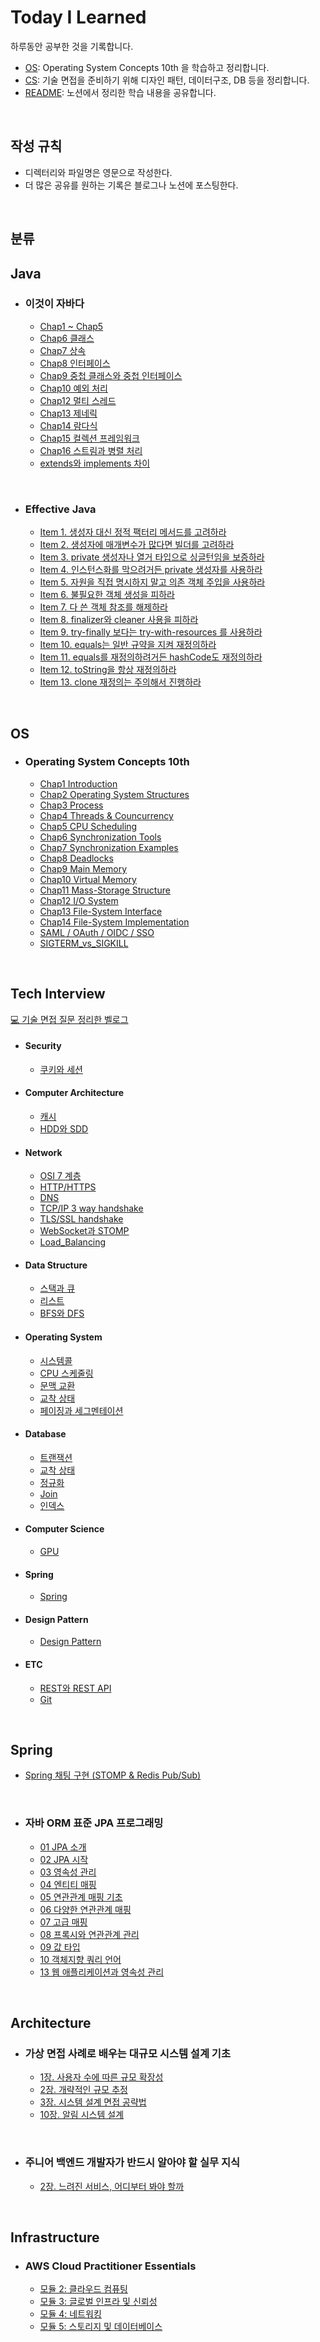 # Today I Learned

하루동안 공부한 것을 기록합니다.

- [OS](https://github.com/leeseunghee00/TIL/tree/main/OS): Operating System Concepts 10th 을 학습하고 정리합니다.
- [CS](https://github.com/leeseunghee00/TIL/tree/main/CS): 기술 면접을 준비하기 위해 디자인 패턴, 데이터구조, DB 등을 정리합니다.
- [README](https://github.com/leeseunghee00/TIL?tab=readme-ov-file#today-i-learned): 노션에서 정리한 학습 내용을 공유합니다.

<br>

## 작성 규칙

- 디렉터리와 파일명은 영문으로 작성한다.
- 더 많은 공유를 원하는 기록은 블로그나 노션에 포스팅한다.

<br>

## 분류

## Java

* ### 이것이 자바다
    * [Chap1 ~ Chap5](https://velog.io/@leeseunghee00/Java-chap-1-5)
    * [Chap6 클래스](https://velog.io/@leeseunghee00/Java-chap-6)
    * [Chap7 상속](https://velog.io/@leeseunghee00/Java-chap-7)
    * [Chap8 인터페이스](https://velog.io/@leeseunghee00/Java-chap8-%EC%9D%B8%ED%84%B0%ED%8E%98%EC%9D%B4%EC%8A%A4)
    * [Chap9 중첩 클래스와 중첩 인터페이스](https://velog.io/@leeseunghee00/Java-Chap9-%EC%A4%91%EC%B2%A9-%ED%81%B4%EB%9E%98%EC%8A%A4%EC%99%80-%EC%A4%91%EC%B2%A9-%EC%9D%B8%ED%84%B0%ED%8E%98%EC%9D%B4%EC%8A%A4)
    * [Chap10 예외 처리](https://velog.io/@leeseunghee00/Java-Chap11-%EC%98%88%EC%99%B8-%EC%B2%98%EB%A6%AC)
    * [Chap12 멀티 스레드](https://velog.io/@leeseunghee00/Java-Chap12-%EB%A9%80%ED%8B%B0-%EC%8A%A4%EB%A0%88%EB%93%9C)
    * [Chap13 제네릭](https://velog.io/@leeseunghee00/Java-Chap13-%EC%A0%9C%EB%84%A4%EB%A6%AD)
    * [Chap14 람다식](https://velog.io/@leeseunghee00/Java-Chap14-%EB%9E%8C%EB%8B%A4%EC%8B%9D)
    * [Chap15 컬렉션 프레임워크](https://velog.io/@leeseunghee00/Java-Chap15-%EC%BB%AC%EB%A0%89%EC%85%98-%ED%94%84%EB%A0%88%EC%9E%84%EC%9B%8C%ED%81%AC)
    * [Chap16 스트림과 병렬 처리](https://velog.io/@leeseunghee00/Chap16-%EC%8A%A4%ED%8A%B8%EB%A6%BC%EA%B3%BC-%EB%B3%91%EB%A0%AC-%EC%B2%98%EB%A6%AC)
    * [extends와 implements 차이](https://velog.io/@leeseunghee00/Java-extends%EC%99%80-implements-%EC%B0%A8%EC%9D%B4)

<br>

* ### Effective Java
    * [Item 1. 생성자 대신 정적 팩터리 메서드를 고려하라](https://leeseunghee00.notion.site/Item-1-665f3366a9a14b57a4616dafef44e59e?pvs=4)
    * [Item 2. 생성자에 매개변수가 많다면 빌더를 고려하라](https://leeseunghee00.notion.site/Item-2-2b18f13777c0425393cb7391d3d6ec94?pvs=4)
    * [Item 3. private 생성자나 열거 타입으로 싱글턴임을 보증하라](https://leeseunghee00.notion.site/Item-3-private-956128317c7c48b5ba87bfa1753b25ea?pvs=4)
    * [Item 4. 인스턴스화를 막으려거든 private 생성자를 사용하라](https://leeseunghee00.notion.site/Item-4-private-115889b5fe3d80cfb12dedff6f3d6bfe?pvs=4)
    * [Item 5. 자원을 직접 명시하지 말고 의존 객체 주입을 사용하라](https://leeseunghee00.notion.site/Item-5-115889b5fe3d80dfa6c4ddd5862b25c9?pvs=4)
    * [Item 6. 불필요한 객체 생성을 피하라](https://leeseunghee00.notion.site/Item-6-13e889b5fe3d8082bd1ad13792334356?pvs=4)
    * [Item 7. 다 쓴 객체 참조를 해제하라](https://leeseunghee00.notion.site/Item-7-20d889b5fe3d80ba93e3fc42ff1b4501?source=copy_link)
    * [Item 8. finalizer와 cleaner 사용을 피하라](https://leeseunghee00.notion.site/Item-8-finalizer-cleaner-20e889b5fe3d809988f4ea032d597d9e?source=copy_link)
    * [Item 9. try-finally 보다는 try-with-resources 를 사용하라](https://leeseunghee00.notion.site/Item-9-try-finally-try-with-resources-214889b5fe3d80679011e2b2c89a35cc?source=copy_link)
    * [Item 10. equals는 일반 규약을 지켜 재정의하라](https://leeseunghee00.notion.site/Item-10-equals-21b889b5fe3d80c5ae86e4ebbea622e6?source=copy_link)
    * [Item 11. equals를 재정의하려거든 hashCode도 재정의하라](https://leeseunghee00.notion.site/Item-11-equals-hashCode-21b889b5fe3d804ea54ae6460c2bbb27?source=copy_link)
    * [Item 12. toString을 항상 재정의하라](https://leeseunghee00.notion.site/Item-12-toString-21c889b5fe3d80c78eacd2f98ab85565?source=copy_link)
    * [Item 13. clone 재정의는 주의해서 진행하라](https://leeseunghee00.notion.site/Item-13-clone-21d889b5fe3d8052a953cd8876408904?source=copy_link)

<br>

## OS

* ### Operating System Concepts 10th
    * [Chap1 Introduction](https://github.com/leeseunghee00/TIL/blob/main/OS/Introduction.md)
    * [Chap2 Operating System Structures](https://github.com/leeseunghee00/TIL/blob/main/OS/Operating_System_Structures.md)
    * [Chap3 Process](https://github.com/leeseunghee00/TIL/blob/main/OS/Process.md)
    * [Chap4 Threads & Councurrency](https://github.com/leeseunghee00/TIL/blob/main/OS/Threads_and_Councurrency.md)
    * [Chap5 CPU Scheduling](https://github.com/leeseunghee00/TIL/blob/main/OS/CPU_Scheduling.md)
    * [Chap6 Synchronization Tools](https://github.com/leeseunghee00/TIL/blob/main/OS/Synchronization_Tools.md)
    * [Chap7 Synchronization Examples](https://github.com/leeseunghee00/TIL/blob/main/OS/Synchronization_Examples.md)
    * [Chap8 Deadlocks](https://github.com/leeseunghee00/TIL/blob/main/OS/Deadlocks.md)
    * [Chap9 Main Memory](https://github.com/leeseunghee00/TIL/blob/main/OS/Main_Memory.md)
    * [Chap10 Virtual Memory](https://github.com/leeseunghee00/TIL/blob/main/OS/Virtual_Memory.md)
    * [Chap11 Mass-Storage Structure](https://github.com/leeseunghee00/TIL/blob/main/OS/Mass-Storage_Structure.md)
    * [Chap12 I/O System](https://github.com/leeseunghee00/TIL/blob/main/OS/IO_System.md)
    * [Chap13 File-System Interface](https://github.com/leeseunghee00/TIL/blob/main/OS/File-System_Interface.md)
    * [Chap14 File-System Implementation](https://github.com/leeseunghee00/TIL/blob/main/OS/File-System_Implementation.md)
    * [SAML / OAuth / OIDC / SSO](https://github.com/leeseunghee00/TIL/blob/main/OS/SAML_OAuth_OIDC_SSO.md)
    * [SIGTERM_vs_SIGKILL](https://github.com/leeseunghee00/TIL/blob/main/OS/SIGTERM_vs_SIGKILL.md)

<br>

## Tech Interview

[💻 기술 면접 질문 정리한 벨로그](https://velog.io/@leeseunghee00/series/%EA%B8%B0%EC%88%A0-%EB%A9%B4%EC%A0%91-%EC%A4%80%EB%B9%84)

* #### Security
    * [쿠키와 세션](https://github.com/leeseunghee00/TIL/blob/main/CS/Security/Cookie_and_Session.md)

* #### Computer Architecture
    * [캐시](https://github.com/leeseunghee00/TIL/blob/main/CS/Computer%20Architecture/Cache.md)
    * [HDD와 SDD](https://github.com/leeseunghee00/TIL/blob/main/CS/Computer%20Architecture/HDD_SDD.md)

* #### Network
    * [OSI 7 계층](https://github.com/leeseunghee00/TIL/blob/main/CS/Network/OSI_7_Layer.md)
    * [HTTP/HTTPS](https://github.com/leeseunghee00/TIL/blob/main/CS/Network/HTTP_HTTPS.md)
    * [DNS](https://github.com/leeseunghee00/TIL/blob/main/CS/Network/DNS.md)
    * [TCP/IP 3 way handshake](https://github.com/leeseunghee00/TIL/blob/main/CS/Network/TCP_IP_3_way_handshake.md)
    * [TLS/SSL handshake](https://github.com/leeseunghee00/TIL/blob/main/CS/Network/TLS_SSL_handshake.md)
    * [WebSocket과 STOMP](https://github.com/leeseunghee00/TIL/blob/main/CS/Network/WebSocket_Stomp.md)
    * [Load_Balancing](https://github.com/leeseunghee00/TIL/blob/main/CS/Network/Load_Balancing.md)

* #### Data Structure
    * [스택과 큐](https://github.com/leeseunghee00/TIL/blob/main/CS/Data%20Structure/Stack_Queue.md)
    * [리스트](https://github.com/leeseunghee00/TIL/blob/main/CS/Data%20Structure/List.md)
    * [BFS와 DFS](https://github.com/leeseunghee00/TIL/blob/main/CS/Data%20Structure/BFS_DFS.md)

* #### Operating System
    * [시스템콜](https://github.com/leeseunghee00/TIL/blob/main/CS/Operating%20System/System_Call.md)
    * [CPU 스케줄링](https://github.com/leeseunghee00/TIL/blob/main/CS/Operating%20System/CPU_Scheduling.md)
    * [문맥 교환](https://github.com/leeseunghee00/TIL/blob/main/CS/Operating%20System/Context_Switching.md)
    * [교착 상태](https://github.com/leeseunghee00/TIL/blob/main/CS/Operating%20System/Deadlock.md)
    * [페이징과 세그멘테이션](https://github.com/leeseunghee00/TIL/blob/96293dc72a2da4634a2744a5702bf347752f02bf/CS/Operating%20System/Paging_and_Segmentation.md)

* #### Database
    * [트랜잭션](https://github.com/leeseunghee00/TIL/blob/main/CS/Database/Transacation.md)
    * [교착 상태](https://github.com/leeseunghee00/TIL/blob/main/CS/Database/Deadlock.md)
    * [정규화](https://github.com/leeseunghee00/TIL/blob/main/CS/Database/Normalization.md)
    * [Join](https://github.com/leeseunghee00/TIL/blob/main/CS/Database/Join.md)
    * [인덱스](https://github.com/leeseunghee00/TIL/blob/main/CS/Database/Index.md)

* #### Computer Science
    * [GPU](https://github.com/leeseunghee00/TIL/blob/main/CS/Computer%20Science/GPU.md)

* #### Spring
    * [Spring](https://github.com/leeseunghee00/TIL/blob/main/CS/Spring/Spring.md)

* #### Design Pattern
    * [Design Pattern](https://github.com/leeseunghee00/TIL/blob/main/CS/Design%20Pattern/Design_Pattern.md)

* #### ETC
    * [REST와 REST API](https://github.com/leeseunghee00/TIL/blob/main/CS/ETC/REST.md)
    * [Git](https://github.com/leeseunghee00/TIL/blob/main/CS/ETC/Git.md)

<br>

## Spring

* [Spring 채팅 구현 (STOMP & Redis Pub/Sub)](https://velog.io/@leeseunghee00/Spring-%EC%B1%84%ED%8C%85-%EA%B5%AC%ED%98%84-STOMP-Redis-PubSub)

<br>

* ### 자바 ORM 표준 JPA 프로그래밍
    * [01 JPA 소개](https://leeseunghee00.notion.site/01-JPA-9900cab09b1447d58d7c8c3c328ffe5e?pvs=4)
    * [02 JPA 시작](https://leeseunghee00.notion.site/02-JPA-49f933683ede473991c9bc551b878823?pvs=4)
    * [03 영속성 관리](https://leeseunghee00.notion.site/03-81e1e1a18dce4e649a9d1fc3656424a1?pvs=4)
    * [04 엔티티 매핑](https://leeseunghee00.notion.site/04-692e65bc4a6f4527b6da377f59844d47?pvs=4)
    * [05 연관관계 매핑 기초](https://leeseunghee00.notion.site/05-21e2c80165d245d29687466048c47ca5?pvs=4)
    * [06 다양한 연관관계 매핑](https://leeseunghee00.notion.site/06-eb71f93212934b928fe533309a866df6?pvs=4)
    * [07 고급 매핑](https://leeseunghee00.notion.site/07-137889b5fe3d80f4b80bd19ef57df3b4?pvs=4)
    * [08 프록시와 연관관계 관리](https://leeseunghee00.notion.site/08-3bf67da181f74bb9a67a39ad87c2d1e0?source=copy_link)
    * [09 값 타입](https://leeseunghee00.notion.site/09-146889b5fe3d80769830f8ab5390e5fc?source=copy_link)
    * [10 객체지향 쿼리 언어](https://leeseunghee00.notion.site/10-04cf2368e5b7407280264c4d76aa92a7?pvs=4)
    * [13 웹 애플리케이션과 영속성 관리](https://www.notion.so/leeseunghee00/13-268889b5fe3d8049940ce23154265947?source=copy_link)

<br>

## Architecture

* ### 가상 면접 사례로 배우는 대규모 시스템 설계 기초
    * [1장. 사용자 수에 따른 규모 확장성](https://leeseunghee00.notion.site/1-203889b5fe3d80fd9874d9f185f4c17b?source=copy_link)
    * [2장. 개략적인 규모 추정](https://leeseunghee00.notion.site/2-209889b5fe3d805bbabaeb93cd6d2497?source=copy_link)
    * [3장. 시스템 설계 면접 공략법](https://leeseunghee00.notion.site/3-20c889b5fe3d80748b9bc2f3e30e6c03?source=copy_link)
    * [10장. 알림 시스템 설계](https://leeseunghee00.notion.site/10-23c889b5fe3d8037979dfc7c6c18778b?source=copy_link)

<br>

* ### 주니어 백엔드 개발자가 반드시 알아야 할 실무 지식
    * [2장. 느려진 서비스, 어디부터 봐야 할까](https://leeseunghee00.notion.site/2-212889b5fe3d807e919fe833d49d3258?source=copy_link)

<br>

## Infrastructure

* ### AWS Cloud Practitioner Essentials
    * [모듈 2: 클라우드 컴퓨팅](https://leeseunghee00.notion.site/1-27e889b5fe3d80d99b8fdceff2159222?source=copy_link)
    * [모듈 3: 글로벌 인프라 및 신뢰성](https://leeseunghee00.notion.site/2-280889b5fe3d809393bdeba9f183cd59?source=copy_link)
    * [모듈 4: 네트워킹](https://leeseunghee00.notion.site/3-282889b5fe3d8076a6f4ddb2ec43573e?source=copy_link)
    * [모듈 5: 스토리지 및 데이터베이스](https://leeseunghee00.notion.site/4-282889b5fe3d8017a133fb511e6df78a?source=copy_link)